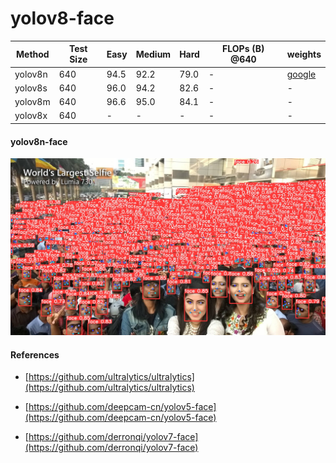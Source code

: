 # yolov8-face

| Method    |  Test Size | Easy  | Medium | Hard  | FLOPs (B) @640 | weights  |
| ----------| ---------- | ----- | ------ | ----- | -------------- | -------- |
| yolov8n   | 640        | 94.5  | 92.2   | 79.0  |  -             |  [google](https://drive.google.com/file/d/1qcr9DbgsX3ryrz2uU8w4Xm3cOrRywXqb/view?usp=sharing)       |
| yolov8s   | 640        | 96.0  | 94.2   | 82.6  |  -             | -       | 
| yolov8m   | 640        | 96.6  | 95.0   | 84.1  |  -             | -       |
| yolov8x   | 640        | -     | -      | -     |  -             | -       |




#### yolov8n-face

![yolov8n-face](data/test.jpg)


#### References

* [https://github.com/ultralytics/ultralytics](https://github.com/ultralytics/ultralytics)

* [https://github.com/deepcam-cn/yolov5-face](https://github.com/deepcam-cn/yolov5-face)

* [https://github.com/derronqi/yolov7-face](https://github.com/derronqi/yolov7-face)
